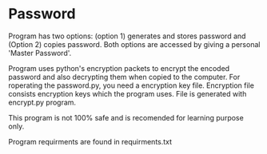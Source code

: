 # Password

Program has two options: (option 1) generates and stores password and (Option 2) copies password. Both options are accessed by giving a personal 'Master Password'.

Program uses python's encryption packets to encrypt the encoded password and also decrypting them when copied to the computer. For roperating the password.py, you need a encryption key file. Encryption file consists encryption keys which the program uses. File is generated with encrypt.py program.

This program is not 100% safe and is recomended for learning purpose only.

Program requirments are found in requirments.txt
